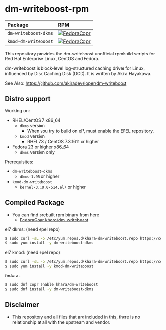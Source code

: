 # dm-writeboost-rpm

| Package              | RPM        |
|:---------------------|:-----------|
| `dm-writeboost-dkms` | [![FedoraCopr](https://copr.fedorainfracloud.org/coprs/khara/dm-writeboost/package/dm-writeboost-dkms/status_image/last_build.png)](https://copr.fedorainfracloud.org/coprs/khara/dm-writeboost/) |
| `kmod-dm-writeboost` | [![FedoraCopr](https://copr.fedorainfracloud.org/coprs/khara/dm-writeboost/package/dm-writeboost-kmod/status_image/last_build.png)](https://copr.fedorainfracloud.org/coprs/khara/dm-writeboost/) |

This repository provides the dm-writeboost unofficial rpmbuild scripts for Red Hat Enterprise Linux, CentOS and Fedora.

dm-writeboost is block-level log-structured caching driver for Linux, influenced by Disk Caching Disk (DCD). It is written by Akira Hayakawa.

See Also: https://github.com/akiradeveloper/dm-writeboost


## Distro support

Working on:

- RHEL/CentOS 7 x86_64
	- `dkms` version
	    - When you try to build on el7, must enable the EPEL repository.
	- `kmod` version
		- RHEL7.3 / CentOS 7.3.1611 or higher
- Fedora 23 or higher x86_64
	- `dkms` version only

Prerequisites:

- `dm-writeboost-dkms`
	- `dkms-1.95` or higher
- `kmod-dm-writeboost`
	- `kernel-3.10.0-514.el7` or higher

## Compiled Package


- You can find prebuilt rpm binary from here
    - [FedoraCopr khara/dm-writeboost](https://copr.fedoraproject.org/coprs/khara/dm-writeboost/)


el7 dkms: (need epel repo)

```bash
$ sudo curl -sL -o /etc/yum.repos.d/khara-dm-writeboost.repo https://copr.fedoraproject.org/coprs/khara/dm-writeboost/repo/epel-7/khara-dm-writeboost-epel-7.repo
$ sudo yum install -y dm-writeboost-dkms
```

el7 kmod: (need epel repo)

```bash
$ sudo curl -sL -o /etc/yum.repos.d/khara-dm-writeboost.repo https://copr.fedoraproject.org/coprs/khara/dm-writeboost/repo/epel-7/khara-dm-writeboost-epel-7.repo
$ sudo yum install -y kmod-dm-writeboost
```

fedora:

```bash
$ sudo dnf copr enable khara/dm-writeboost
$ sudo dnf install -y dm-writeboost-dkms 
```

## Disclaimer

- This repository and all files that are included in this, there is no relationship at all with the upstream and vendor.
